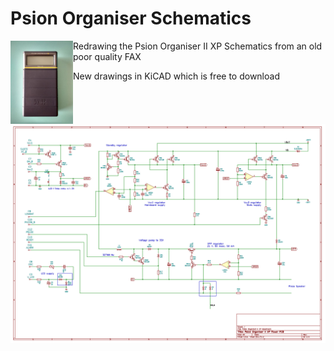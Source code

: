 # Psion Organiser Schematics
<img align="left" src="Psion2_closed_thumb.jpg" width="100">
Redrawing the Psion Organiser II XP Schematics from an old poor quality FAX

New drawings in KiCAD which is free to download
<img align="left" src="Psion Organiser II XP power PCB schematic.PNG" width="1000">
